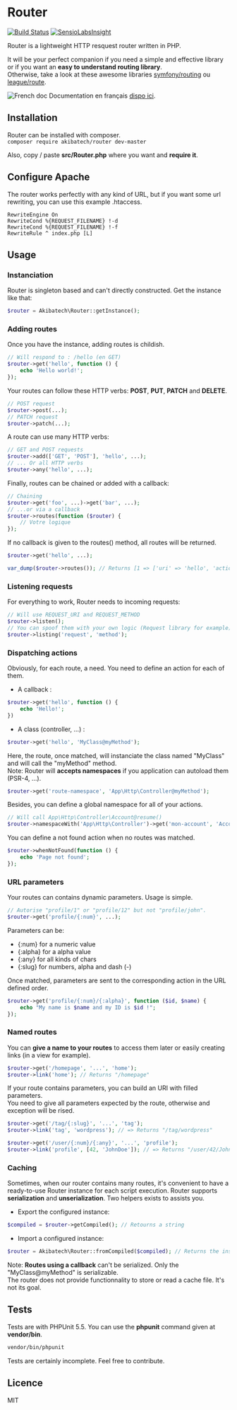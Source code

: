 # Router

[![Build Status](https://travis-ci.org/AkibaTech/Router.svg?branch=master)](https://travis-ci.org/AkibaTech/Router) [![SensioLabsInsight](https://insight.sensiolabs.com/projects/646acaa9-b90b-4d71-b6e3-ebe9a377b622/mini.png?branch=master)](https://insight.sensiolabs.com/projects/646acaa9-b90b-4d71-b6e3-ebe9a377b622)

Router is a lightweight HTTP resquest router written in PHP.  

It will be your perfect companion if you need a simple and effective library or if you want an **easy to understand routing library**.  
Otherwise, take a look at these awesome libraries [symfony/routing](https://symfony.com/doc/current/components/routing.html) ou [league/route](http://route.thephpleague.com/).

![French doc](https://raw.githubusercontent.com/gosquared/flags/master/flags/flags/flat/16/France.png) Documentation en français [dispo ici](README.md).

## Installation

Router can be installed with composer.  
`composer require akibatech/router dev-master`

Also, copy / paste **src/Router.php** where you want and **require it**.  

## Configure Apache

The router works perfectly with any kind of URL, but if you want some url rewriting, you can use this example .htaccess.  

```
RewriteEngine On
RewriteCond %{REQUEST_FILENAME} !-d
RewriteCond %{REQUEST_FILENAME} !-f
RewriteRule ^ index.php [L]
```

## Usage

### Instanciation

Router is singleton based and can't directly constructed. Get the instance like that:  

```php
$router = Akibatech\Router::getInstance();
```

### Adding routes

Once you have the instance, adding routes is childish.  

```php
// Will respond to : /hello (en GET)
$router->get('hello', function () {
	echo 'Hello world!';
});
```

Your routes can follow these HTTP verbs: **POST**, **PUT**, **PATCH** and **DELETE**.  

```php
// POST request
$router->post(...);
// PATCH request
$router->patch(...);
```

A route can use many HTTP verbs:  

```php
// GET and POST requests
$router->add(['GET', 'POST'], 'hello', ...);
// ... Or all HTTP verbs
$router->any('hello', ...);
```

Finally, routes can be chained or added with a callback:  

```php
// Chaining
$router->get('foo', ...)->get('bar', ...);
// ...or via a callback
$router->routes(function ($router) {
	// Votre logique
});
```

If no callback is given to the routes() method, all routes will be returned.  

```php
$router->get('hello', ...);

var_dump($router->routes()); // Returns [1 => ['uri' => 'hello', 'action' => '...']]
```

### Listening requests

For everything to work, Router needs to incoming requests:  

```php
// Will use REQUEST_URI and REQUEST_METHOD
$router->listen();
// You can spoof them with your own logic (Request library for example).
$router->listing('request', 'method');
```

### Dispatching actions

Obviously, for each route, a need. You need to define an action for each of them.  

- A callback :

```php
$router->get('hello', function () {
	echo 'Hello!';
})
```

- A class (controller, ...) :

```php
$router->get('hello', 'MyClass@myMethod');
```

Here, the route, once matched, will instanciate the class named "MyClass" and will call the "myMethod" method.  
Note: Router will **accepts namespaces** if you application can autoload them (PSR-4, ...).  

```php
$router->get('route-namespace', 'App\Http\Controller@myMethod');
```

Besides, you can define a global namespace for all of your actions.  

```php
// Will call App\Http\Controller\Account@resume()
$router->namespaceWith('App\Http\Controller')->get('mon-account', 'Account@resume');
```

You can define a not found action when no routes was matched.  

```php
$router->whenNotFound(function () {
    echo 'Page not found';
});
```

### URL parameters

Your routes can contains dynamic parameters. Usage is simple.  

```php
// Autorise "profile/1" or "profile/12" but not "profile/john".
$router->get('profile/{:num}', ...);
```

Parameters can be:  

- {:num} for a numeric value
- {:alpha} for a alpha value
- {:any} for all kinds of chars
- {:slug} for numbers, alpha and dash (-)

Once matched, parameters are sent to the corresponding action in the URL defined order.  

```php
$router->get('profile/{:num}/{:alpha}', function ($id, $name) {
	echo "My name is $name and my ID is $id !";
});
```

### Named routes

You can **give a name to your routes** to access them later or easily creating links (in a view for example).  

```php
$router->get('/homepage', '...', 'home');
$router->link('home'); // Returns "/homepage"
```

If your route contains parameters, you can build an URI with filled parameters.  
You need to give all parameters expected by the route, otherwise and exception will be rised.  

```php
$router->get('/tag/{:slug}', '...', 'tag');
$router->link('tag', 'wordpress'); // => Returns "/tag/wordpress"

$router->get('/user/{:num}/{:any}', '...', 'profile');
$router->link('profile', [42, 'JohnDoe']); // => Returns "/user/42/JohnDoe"
```

### Caching

Sometimes, when our router contains many routes, it's convenient to have a ready-to-use Router instance for each script execution. 
Router supports **serialization** and **unserialization**. Two helpers exists to assists you.  

- Export the configured instance:

```php
$compiled = $router->getCompiled(); // Retourns a string
```

- Import a configured instance:

```php
$router = Akibatech\Router::fromCompiled($compiled); // Returns the instance previously configured
```

Note: **Routes using a callback** can't be serialized. Only the "MyClass@myMethod" is serializable.  
The router does not provide functionnality to store or read a cache file. It's not its goal.  

## Tests

Tests are with PHPUnit 5.5. You can use the **phpunit** command given at **vendor/bin**.  

```bash
vendor/bin/phpunit
```

Tests are certainly incomplete. Feel free to contribute.  

## Licence

MIT
